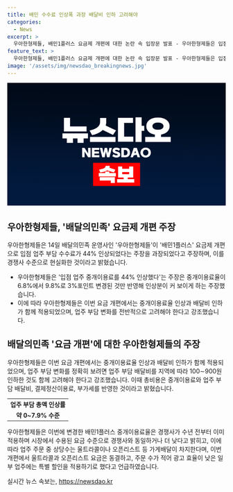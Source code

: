 ```yaml
---
title: 배민 수수료 인상폭 과장 배달비 인하 고려해야
categories:
  - News
excerpt: >
  우아한형제들, 배민1플러스 요금제 개편에 대한 논란 속 입장문 발표 - 우아한형제들은 입점 업주 부담 수수료가 44% 인상된 주장을 과장이라고 주장하며, 중개이용료율의 3% 포인트 변경만을 고려해야 한다고 주장했다. 또한, 업주 부담 변화를 정확히 보려면 배달비 인하도 함께 고려해야 하며, 변경된 중개이용료율은 경쟁사와 동일하거나 낮다고 주장하였다. 추가로, 울트라콜과 오픈리스트 요금은 동결되고, 광고 효율이 낮은 일부 업주에는 특별 할인을 적용하기로 했다고 밝혔다.
feature_text: >
  우아한형제들, 배민1플러스 요금제 개편에 대한 논란 속 입장문 발표 - 우아한형제들은 입점 업주 부담 수수료가 44% 인상된 주장을 과장이라고 주장하며, 중개이용료율의 3% 포인트 변경만을 고려해야 한다고 주장했다. 또한, 업주 부담 변화를 정확히 보려면 배달비 인하도 함께 고려해야 하며, 변경된 중개이용료율은 경쟁사와 동일하거나 낮다고 주장하였다. 추가로, 울트라콜과 오픈리스트 요금은 동결되고, 광고 효율이 낮은 일부 업주에는 특별 할인을 적용하기로 했다고 밝혔다.
image: '/assets/img/newsdao_breakingnews.jpg'
---
```


<p><img src="/assets/img/newsdao_breakingnews.jpg" alt="ranknews 속보" /></p>

<h2 data-ke-size="size26">우아한형제들, '배달의민족' 요금제 개편 주장</h2>

<p>우아한형제들은 14일 배달의민족 운영사인 '우아한형제들'이 '배민1플러스' 요금제 개편으로 입점 업주 부담 수수료가 44% 인상되었다는 주장을 과장되었다고 주장하며, 이를 경쟁사 수준으로 현실화한 것이라고 밝혔습니다.</p>

<ul>
    <li>우아한형제들은 '입점 업주 중개이용료를 44% 인상했다'는 주장은 중개이용료율이 6.8%에서 9.8%로 3%포인트 변경된 것만 반영해 인상분이 커 보이게 하는 주장했습니다.</li>
    <li>이에 따라 우아한형제들은 이번 요금 개편에서는 중개이용료율 인상과 배달비 인하가 함께 적용되었으며, 업주 부담 변화를 전반적으로 고려해야 한다고 강조했습니다.</li>
</ul>

<h2 data-ke-size="size26">배달의민족 '요금 개편'에 대한 우아한형제들의 주장</h2>

<p>우아한형제들은 이번 요금 개편에서는 중개이용료율 인상과 배달비 인하가 함께 적용되었으며, 업주 부담 변화를 정확히 보려면 업주 부담 배달비를 지역에 따라 100∼900원 인하한 것도 함께 고려해야 한다고 강조했습니다. 이때 총비용은 중개이용료와 업주 부담 배달비, 결제정산이용료, 부가세를 반영한 것이라고 밝혔습니다.</p>

<table>
    <tr>
        <td style="text-align: center; height: 17px;"><b>업주 부담 총액 인상률</b></td>
    </tr>
    <tr>
        <td style="text-align: center; height: 17px;"><b>약 0~7.9% 수준</b></td>
    </tr>
</table>

<p>우아한형제들은 이번에 변경한 배민1플러스 중개이용료율은 경쟁사가 수년 전부터 이미 적용하며 시장에서 수용된 요금 수준으로 경쟁사와 동일하거나 더 낮다고 밝히고, 이에 따라 업주 주문 중 상당수는 울트라콜이나 오픈리스트 등 가게배달이 차지한다며, 이번 개편에서 울트라콜과 오픈리스트 요금은 동결하고, 주문 수가 적어 광고 효율이 낮은 일부 업주에는 특별 할인을 적용하기로 했다고 언급하였습니다.</p>
실시간 뉴스 속보는, <a href="https://newsdao.kr" rel="dofollow">https://newsdao.kr</a>


